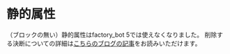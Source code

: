 # 静的属性

（ブロックの無い）静的属性はfactory_bot 5では使えなくなりました。
削除する決断についての詳細は[こちらのブログの記事](https://robots.thoughtbot.com/deprecating-static-attributes-in-factory_bot-4-11)をお読みいただけます。
